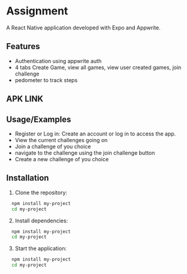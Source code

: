 
# Assignment

 A React Native application developed with Expo and Appwrite.

## Features

- Authentication using appwrite auth 
- 4 tabs Create Game, view all games, view user created games, join challenge 
- pedometer to track steps 

## APK LINK


## Usage/Examples


- Register or Log in: Create an account or log in to access the app.
- View the current challenges going on
- Join a challenge of you choice
- navigate to the challenge using the join challenge button 
- Create a new challenge of you choice


## Installation

1. Clone the repository:

```bash
  npm install my-project
  cd my-project
```
2. Install dependencies:

```bash
  npm install my-project
  cd my-project
```
3. Start the application:

```bash
  npm install my-project
  cd my-project
```
